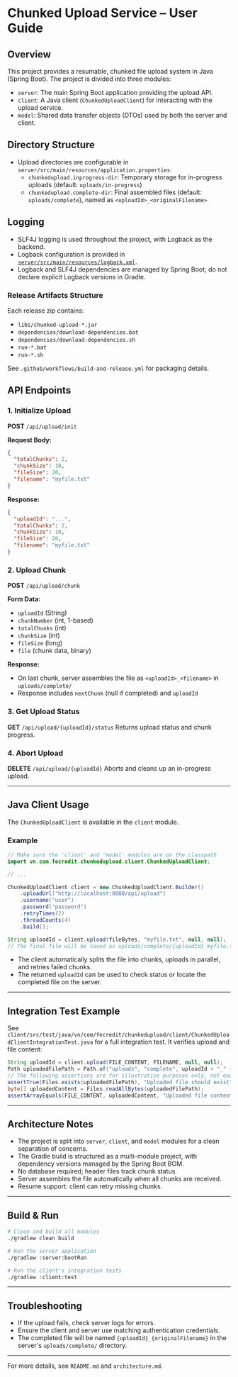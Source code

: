 # Chunked Upload Service – User Guide

## Overview
This project provides a resumable, chunked file upload system in Java (Spring Boot). The project is divided into three modules:
- `server`: The main Spring Boot application providing the upload API.
- `client`: A Java client (`ChunkedUploadClient`) for interacting with the upload service.
- `model`: Shared data transfer objects (DTOs) used by both the server and client.

## Directory Structure
* Upload directories are configurable in `server/src/main/resources/application.properties`:
  - `chunkedupload.inprogress-dir`: Temporary storage for in-progress uploads (default: `uploads/in-progress`)
  - `chunkedupload.complete-dir`: Final assembled files (default: `uploads/complete`), named as `<uploadId>_<originalFilename>`

## Logging
- SLF4J logging is used throughout the project, with Logback as the backend.
- Logback configuration is provided in [`server/src/main/resources/logback.xml`](server/src/main/resources/logback.xml:1).
- Logback and SLF4J dependencies are managed by Spring Boot; do not declare explicit Logback versions in Gradle.

### Release Artifacts Structure
Each release zip contains:
- `libs/chunked-upload-*.jar`
- `dependencies/download-dependencies.bat`
- `dependencies/download-dependencies.sh`
- `run-*.bat`
- `run-*.sh`

See `.github/workflows/build-and-release.yml` for packaging details.

## API Endpoints

### 1. Initialize Upload
**POST** `/api/upload/init`

**Request Body:**
```json
{
  "totalChunks": 2,
  "chunkSize": 10,
  "fileSize": 20,
  "filename": "myfile.txt"
}
```
**Response:**
```json
{
  "uploadId": "...",
  "totalChunks": 2,
  "chunkSize": 10,
  "fileSize": 20,
  "filename": "myfile.txt"
}
```

### 2. Upload Chunk
**POST** `/api/upload/chunk`

**Form Data:**
- `uploadId` (String)
- `chunkNumber` (int, 1-based)
- `totalChunks` (int)
- `chunkSize` (int)
- `fileSize` (long)
- `file` (chunk data, binary)

**Response:**
- On last chunk, server assembles the file as `<uploadId>_<filename>` in `uploads/complete/`
- Response includes `nextChunk` (null if completed) and `uploadId`

### 3. Get Upload Status
**GET** `/api/upload/{uploadId}/status`
Returns upload status and chunk progress.

### 4. Abort Upload
**DELETE** `/api/upload/{uploadId}`
Aborts and cleans up an in-progress upload.

---

## Java Client Usage
The `ChunkedUploadClient` is available in the `client` module.

### Example
```java
// Make sure the 'client' and 'model' modules are on the classpath
import vn.com.fecredit.chunkedupload.client.ChunkedUploadClient;

// ...

ChunkedUploadClient client = new ChunkedUploadClient.Builder()
    .uploadUrl("http://localhost:8080/api/upload")
    .username("user")
    .password("password")
    .retryTimes(2)
    .threadCounts(4)
    .build();

String uploadId = client.upload(fileBytes, "myfile.txt", null, null);
// The final file will be saved as uploads/complete/{uploadId}_myfile.txt on the server
```
- The client automatically splits the file into chunks, uploads in parallel, and retries failed chunks.
- The returned `uploadId` can be used to check status or locate the completed file on the server.

---

## Integration Test Example
See `client/src/test/java/vn/com/fecredit/chunkedupload/client/ChunkedUploadClientIntegrationTest.java` for a full integration test. It verifies upload and file content:

<!-- Example integration test (Java, for documentation only) -->
```java
String uploadId = client.upload(FILE_CONTENT, FILENAME, null, null);
Path uploadedFilePath = Path.of("uploads", "complete", uploadId + "_" + FILENAME);
// The following assertions are for illustrative purposes only, not executable in Markdown:
assertTrue(Files.exists(uploadedFilePath), "Uploaded file should exist");
byte[] uploadedContent = Files.readAllBytes(uploadedFilePath);
assertArrayEquals(FILE_CONTENT, uploadedContent, "Uploaded file content should match");
```

---

## Architecture Notes
- The project is split into `server`, `client`, and `model` modules for a clean separation of concerns.
- The Gradle build is structured as a multi-module project, with dependency versions managed by the Spring Boot BOM.
- No database required; header files track chunk status.
- Server assembles the file automatically when all chunks are received.
- Resume support: client can retry missing chunks.

---

## Build & Run

```bash
# Clean and build all modules
./gradlew clean build

# Run the server application
./gradlew :server:bootRun

# Run the client's integration tests
./gradlew :client:test
```

---

## Troubleshooting
- If the upload fails, check server logs for errors.
- Ensure the client and server use matching authentication credentials.
- The completed file will be named `{uploadId}_{originalFilename}` in the server's `uploads/complete/` directory.

---

For more details, see `README.md` and `architecture.md`.
